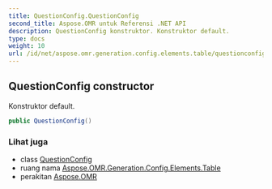 ```yaml
---
title: QuestionConfig.QuestionConfig
second_title: Aspose.OMR untuk Referensi .NET API
description: QuestionConfig konstruktor. Konstruktor default.
type: docs
weight: 10
url: /id/net/aspose.omr.generation.config.elements.table/questionconfig/questionconfig/
---
```

## QuestionConfig constructor

Konstruktor default.

```csharp
public QuestionConfig()
```

### Lihat juga

* class [QuestionConfig](../)
* ruang nama [Aspose.OMR.Generation.Config.Elements.Table](../../questionconfig/)
* perakitan [Aspose.OMR](../../../)


